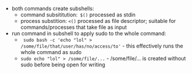 - both commands create subshells:
	- command subsititution:`` $()`` processed as stdin
	- process substition: ``<()`` processed as file descriptor; suitable for commands/processes that take file as input
- run command in subshell to apply sudo to the whole command:
	- `` sudo bash -c 'echo "lol" > /some/file/that/user/has/no/access/to'`` - this effectively runs the whole command as sudo
	- ``sudo echo "lol" > /some/file/...`` - /some/file/... is created without sudo before being open for writing